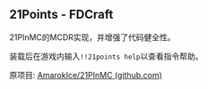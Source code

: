 21Points - FDCraft
---------

21PInMC的MCDR实现，并增强了代码健全性。

装载后在游戏内输入`!!21points help`以查看指令帮助。

原项目: [AmarokIce/21PInMC (github.com)](https://github.com/AmarokIce/21PInMC)
